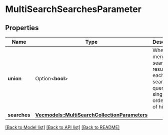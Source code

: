 # MultiSearchSearchesParameter

## Properties

Name | Type | Description | Notes
------------ | ------------- | ------------- | -------------
**union** | Option<**bool**> | When true, merges the search results from each search query into a single ordered set of hits. | [optional][default to false]
**searches** | [**Vec<models::MultiSearchCollectionParameters>**](MultiSearchCollectionParameters.md) |  | 

[[Back to Model list]](../README.md#documentation-for-models) [[Back to API list]](../README.md#documentation-for-api-endpoints) [[Back to README]](../README.md)



